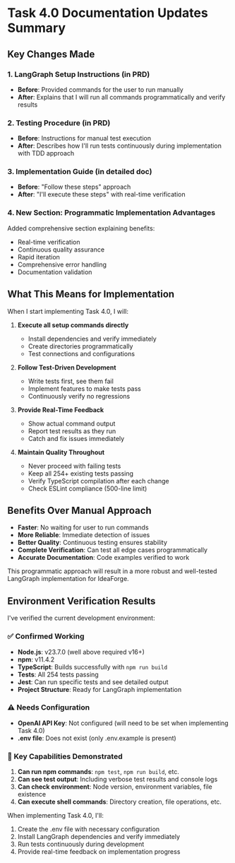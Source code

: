 # Task 4.0 Documentation Updates Summary

## Key Changes Made

### 1. **LangGraph Setup Instructions** (in PRD)
- **Before**: Provided commands for the user to run manually
- **After**: Explains that I will run all commands programmatically and verify results

### 2. **Testing Procedure** (in PRD)
- **Before**: Instructions for manual test execution
- **After**: Describes how I'll run tests continuously during implementation with TDD approach

### 3. **Implementation Guide** (in detailed doc)
- **Before**: "Follow these steps" approach
- **After**: "I'll execute these steps" with real-time verification

### 4. **New Section: Programmatic Implementation Advantages**
Added comprehensive section explaining benefits:
- Real-time verification
- Continuous quality assurance
- Rapid iteration
- Comprehensive error handling
- Documentation validation

## What This Means for Implementation

When I start implementing Task 4.0, I will:

1. **Execute all setup commands directly**
   - Install dependencies and verify immediately
   - Create directories programmatically
   - Test connections and configurations

2. **Follow Test-Driven Development**
   - Write tests first, see them fail
   - Implement features to make tests pass
   - Continuously verify no regressions

3. **Provide Real-Time Feedback**
   - Show actual command output
   - Report test results as they run
   - Catch and fix issues immediately

4. **Maintain Quality Throughout**
   - Never proceed with failing tests
   - Keep all 254+ existing tests passing
   - Verify TypeScript compilation after each change
   - Check ESLint compliance (500-line limit)

## Benefits Over Manual Approach

- **Faster**: No waiting for user to run commands
- **More Reliable**: Immediate detection of issues
- **Better Quality**: Continuous testing ensures stability
- **Complete Verification**: Can test all edge cases programmatically
- **Accurate Documentation**: Code examples verified to work

This programmatic approach will result in a more robust and well-tested LangGraph implementation for IdeaForge.

## Environment Verification Results

I've verified the current development environment:

### ✅ Confirmed Working
- **Node.js**: v23.7.0 (well above required v16+)
- **npm**: v11.4.2
- **TypeScript**: Builds successfully with `npm run build`
- **Tests**: All 254 tests passing
- **Jest**: Can run specific tests and see detailed output
- **Project Structure**: Ready for LangGraph implementation

### ⚠️ Needs Configuration
- **OpenAI API Key**: Not configured (will need to be set when implementing Task 4.0)
- **.env file**: Does not exist (only .env.example is present)

### 🎯 Key Capabilities Demonstrated
1. **Can run npm commands**: `npm test`, `npm run build`, etc.
2. **Can see test output**: Including verbose test results and console logs
3. **Can check environment**: Node version, environment variables, file existence
4. **Can execute shell commands**: Directory creation, file operations, etc.

When implementing Task 4.0, I'll:
1. Create the .env file with necessary configuration
2. Install LangGraph dependencies and verify immediately  
3. Run tests continuously during development
4. Provide real-time feedback on implementation progress 